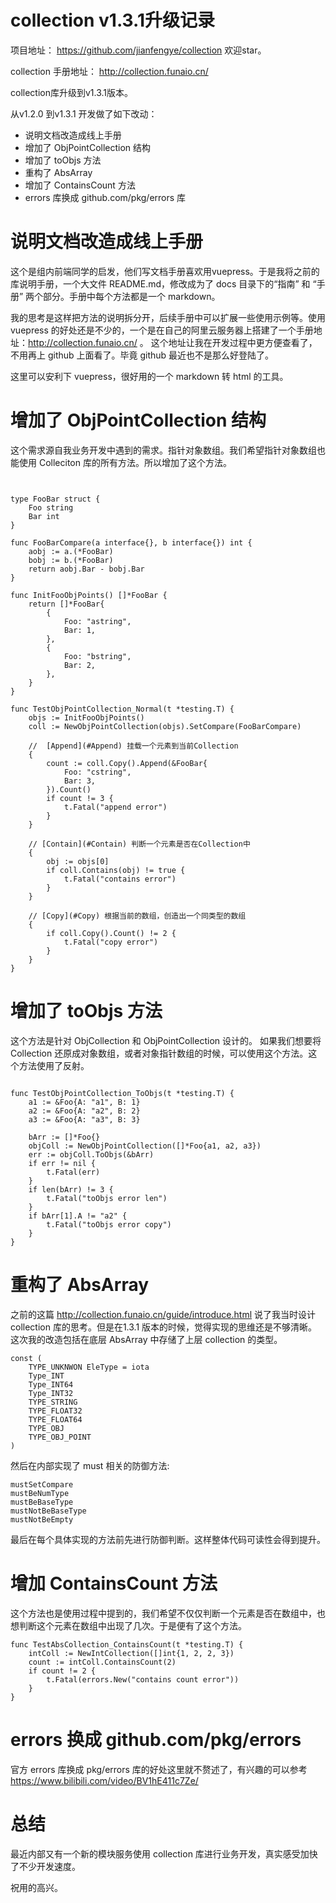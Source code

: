 # collection v1.3.1升级记录

项目地址： https://github.com/jianfengye/collection  欢迎star。

collection 手册地址： http://collection.funaio.cn/

collection库升级到v1.3.1版本。

从v1.2.0 到v1.3.1 开发做了如下改动：

* 说明文档改造成线上手册
* 增加了 ObjPointCollection 结构
* 增加了 toObjs 方法
* 重构了 AbsArray
* 增加了 ContainsCount 方法
* errors 库换成 github.com/pkg/errors 库


# 说明文档改造成线上手册 

这个是组内前端同学的启发，他们写文档手册喜欢用vuepress。于是我将之前的库说明手册，一个大文件 README.md，修改成为了 docs 目录下的“指南” 和 “手册” 两个部分。手册中每个方法都是一个 markdown。

我的思考是这样把方法的说明拆分开，后续手册中可以扩展一些使用示例等。使用 vuepress 的好处还是不少的，一个是在自己的阿里云服务器上搭建了一个手册地址：http://collection.funaio.cn/ 。 这个地址让我在开发过程中更方便查看了，不用再上 github 上面看了。毕竟 github 最近也不是那么好登陆了。

这里可以安利下 vuepress，很好用的一个 markdown 转 html 的工具。

# 增加了 ObjPointCollection 结构

这个需求源自我业务开发中遇到的需求。指针对象数组。我们希望指针对象数组也能使用 Colleciton 库的所有方法。所以增加了这个方法。

```golang


type FooBar struct {
	Foo string
	Bar int
}

func FooBarCompare(a interface{}, b interface{}) int {
	aobj := a.(*FooBar)
	bobj := b.(*FooBar)
	return aobj.Bar - bobj.Bar
}

func InitFooObjPoints() []*FooBar {
	return []*FooBar{
		{
			Foo: "astring",
			Bar: 1,
		},
		{
			Foo: "bstring",
			Bar: 2,
		},
	}
}

func TestObjPointCollection_Normal(t *testing.T) {
	objs := InitFooObjPoints()
	coll := NewObjPointCollection(objs).SetCompare(FooBarCompare)

	// 	[Append](#Append) 挂载一个元素到当前Collection
	{
		count := coll.Copy().Append(&FooBar{
			Foo: "cstring",
			Bar: 3,
		}).Count()
		if count != 3 {
			t.Fatal("append error")
		}
	}

	// [Contain](#Contain) 判断一个元素是否在Collection中
	{
		obj := objs[0]
		if coll.Contains(obj) != true {
			t.Fatal("contains error")
		}
	}

	// [Copy](#Copy) 根据当前的数组，创造出一个同类型的数组
	{
		if coll.Copy().Count() != 2 {
			t.Fatal("copy error")
		}
    }
}

```

# 增加了 toObjs 方法

这个方法是针对 ObjCollection 和 ObjPointCollection 设计的。 如果我们想要将 Collection 还原成对象数组，或者对象指针数组的时候，可以使用这个方法。这个方法使用了反射。

```golang

func TestObjPointCollection_ToObjs(t *testing.T) {
	a1 := &Foo{A: "a1", B: 1}
	a2 := &Foo{A: "a2", B: 2}
	a3 := &Foo{A: "a3", B: 3}

	bArr := []*Foo{}
	objColl := NewObjPointCollection([]*Foo{a1, a2, a3})
	err := objColl.ToObjs(&bArr)
	if err != nil {
		t.Fatal(err)
	}
	if len(bArr) != 3 {
		t.Fatal("toObjs error len")
	}
	if bArr[1].A != "a2" {
		t.Fatal("toObjs error copy")
	}
}

```

# 重构了 AbsArray 

之前的这篇 http://collection.funaio.cn/guide/introduce.html 说了我当时设计 collection 库的思考。但是在1.3.1 版本的时候，觉得实现的思维还是不够清晰。这次我的改造包括在底层 AbsArray 中存储了上层 collection 的类型。

```
const (
	TYPE_UNKNWON EleType = iota
	Type_INT
	Type_INT64
	Type_INT32
	TYPE_STRING
	TYPE_FLOAT32
	TYPE_FLOAT64
	TYPE_OBJ
	TYPE_OBJ_POINT
)
```

然后在内部实现了 must 相关的防御方法: 
```
mustSetCompare
mustBeNumType
mustBeBaseType
mustNotBeBaseType
mustNotBeEmpty
```

最后在每个具体实现的方法前先进行防御判断。这样整体代码可读性会得到提升。

# 增加 ContainsCount 方法

这个方法也是使用过程中提到的，我们希望不仅仅判断一个元素是否在数组中，也想判断这个元素在数组中出现了几次。于是便有了这个方法。

```golang
func TestAbsCollection_ContainsCount(t *testing.T) {
	intColl := NewIntCollection([]int{1, 2, 2, 3})
	count := intColl.ContainsCount(2)
	if count != 2 {
		t.Fatal(errors.New("contains count error"))
	}
}

```

# errors 换成 github.com/pkg/errors

官方 errors 库换成 pkg/errors 库的好处这里就不赘述了，有兴趣的可以参考 https://www.bilibili.com/video/BV1hE411c7Ze/ 

# 总结

最近内部又有一个新的模块服务使用 collection 库进行业务开发，真实感受加快了不少开发速度。

祝用的高兴。
